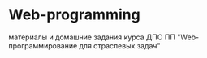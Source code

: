 # Web-programming
материалы и домашние задания курса ДПО ПП "Web-программирование для отраслевых задач"

